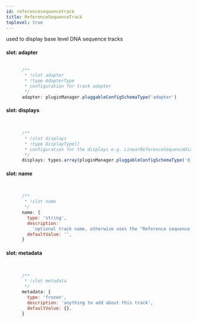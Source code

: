 ```yaml
---
id: referencesequencetrack
title: ReferenceSequenceTrack
toplevel: true
---
```

used to display base level DNA sequence tracks
#### slot: adapter
```js

      /**
       * !slot adapter
       * !type AdapterType
       * configuration for track adapter
       */
      adapter: pluginManager.pluggableConfigSchemaType('adapter')
```
#### slot: displays
```js


      /**
       * !slot displays
       * !type DisplayType[]
       * configuration for the displays e.g. LinearReferenceSequenceDisplay
       */
      displays: types.array(pluginManager.pluggableConfigSchemaType('display'))
```
#### slot: name
```js


      /**
       * !slot name
       */
      name: {
        type: 'string',
        description:
          'optional track name, otherwise uses the "Reference sequence (assemblyName)"',
        defaultValue: '',
      }
```
#### slot: metadata
```js


      /**
       * !slot metadata
       */
      metadata: {
        type: 'frozen',
        description: 'anything to add about this track',
        defaultValue: {},
      }
```

